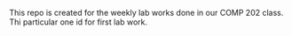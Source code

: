 This repo is created for the weekly lab works done in our COMP 202 class.
Thi particular one id for first lab work.
